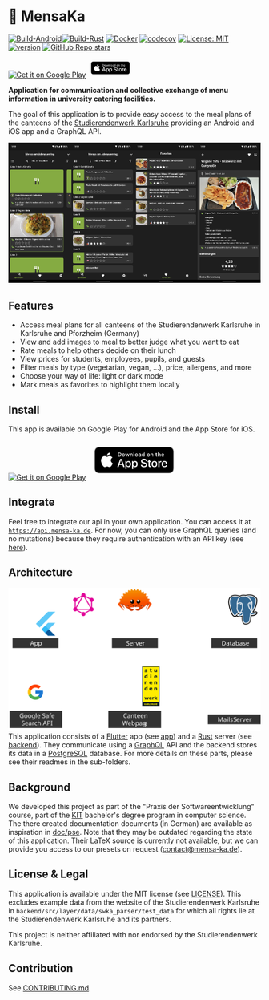 # 🥘 MensaKa

[![Build-Android](https://github.com/kronos-et-al/MensaApp/actions/workflows/main.yml/badge.svg)](https://github.com/kronos-et-al/MensaApp/actions/workflows/main.yml)[![Build-Rust](https://github.com/kronos-et-al/MensaApp/actions/workflows/rust.yml/badge.svg)](https://github.com/kronos-et-al/MensaApp/actions/workflows/rust.yml) [![Docker](https://ghcr-badge.egpl.dev/kronos-et-al/mensa-app/size?color=%2344cc11&tag=latest&label=docker+image+size&trim=)](https://github.com/kronos-et-al/MensaApp/pkgs/container/mensa-app) [![codecov](https://codecov.io/gh/kronos-et-al/MensaApp/branch/main/graph/badge.svg?token=2CZXSPAP48)](https://codecov.io/gh/kronos-et-al/MensaApp) [![License: MIT](https://img.shields.io/badge/License-MIT-yellow.svg)](https://github.com/kronos-et-al/MensaApp/blob/main/LICENSE) [![version](https://shields.io/github/v/release/kronos-et-al/MensaApp)](https://github.com/kronos-et-al/MensaApp/releases) [![GitHub Repo stars](https://img.shields.io/github/stars/kronos-et-al/MensaApp)](https://github.com/kronos-et-al/MensaApp/stargazers)

<a href='https://play.google.com/store/apps/details?id=de.mensa_ka.app&pli=1&pcampaignid=pcampaignidMKT-Other-global-all-co-prtnr-py-PartBadge-Mar2515-1'><img alt='Get it on Google Play' src='https://play.google.com/intl/en_us/badges/static/images/badges/en_badge_web_generic.png' width=100em/></a>
<a href='https://apps.apple.com/us/app/mensa-ka/id6464076864'><img style='padding: 6px' alt='Download on the App Store' src='doc\img\Download_on_the_App_Store_Badge_US-UK_RGB_blk_092917.svg' height=26em/></a>


**Application for communication and collective exchange of
menu information in university catering facilities.**

The goal of this application is to provide easy access to the meal plans of the canteens of the [Studierendenwerk Karlsruhe](https://www.sw-ka.de/de/hochschulgastronomie/speiseplan) providing an Android and iOS app and a GraphQL API.

<img src="doc/img/gallery_view.png" alt="gallery view" width=25%/><img src="doc/img/list_view.png" alt="list view" width=25%/><img src="doc/img/favorites.png" alt="favorites" width=25%/><img src="doc/img/detail_view.png" alt="meal detail view" width=25%/>

## Features
- Access meal plans for all canteens of the Studierendenwerk Karlsruhe in Karlsruhe and Pforzheim (Germany)
- View and add images to meal to better judge what you want to eat
- Rate meals to help others decide on their lunch
- View prices for students, employees, pupils, and guests
- Filter meals by type (vegetarian, vegan, ...), price, allergens, and more
- Choose your way of life: light or dark mode
- Mark meals as favorites to highlight them locally

## Install
This app is available on Google Play for Android and the App Store for iOS.

<a href='https://play.google.com/store/apps/details?id=de.mensa_ka.app&pli=1&pcampaignid=pcampaignidMKT-Other-global-all-co-prtnr-py-PartBadge-Mar2515-1'><img alt='Get it on Google Play' src='https://play.google.com/intl/en_us/badges/static/images/badges/en_badge_web_generic.png' height=80em/></a>
<a href='https://apps.apple.com/us/app/mensa-ka/id6464076864'><img style='padding: 13px' alt='Download on the App Store' src='doc\img\Download_on_the_App_Store_Badge_US-UK_RGB_blk_092917.svg' height=53em/></a>

## Integrate
Feel free to integrate our api in your own application. You can access it at [`https://api.mensa-ka.de`](https://api.mensa-ka.de).
For now, you can only use GraphQL queries (and no mutations) because they require authentication with an API key (see [here](doc/ApiAuth.md)).

## Architecture
![architecture](doc/img/architecture.svg)
This application consists of a [Flutter](https://flutter.dev/) app (see [app](app/README.md)) and a [Rust](https://www.rust-lang.org/) server (see [backend](backend/README.md)).
They communicate using a [GraphQL](https://graphql.org/) API and the backend stores its data in a [PostgreSQL](https://www.postgresql.org/) database.
For more details on these parts, please see their readmes in the sub-folders.

## Background
We developed this project as part of the "Praxis der Softwareentwicklung" course, part of the [KIT](https://www.kit.edu/english) bachelor's degree program in computer science.
The there created documentation documents (in German) are available as inspiration in [doc/pse](doc/pse). Note that they may be outdated regarding the state of this application. Their LaTeX source is currently not available, but we can provide you access to our presets on request (<contact@mensa-ka.de>).

## License & Legal
This application is available under the MIT license (see [LICENSE](LICENSE)).
This excludes example data from the website of the Studierendenwerk Karlsruhe in `backend/src/layer/data/swka_parser/test_data` for which all rights lie at the Studierendenwerk Karlsruhe and its partners.

This project is neither affiliated with nor endorsed by the Studierendenwerk Karlsruhe.

## Contribution
See [CONTRIBUTING.md](CONTRIBUTING.md).
